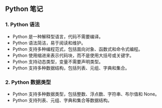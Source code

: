 
## Python 笔记

### 1. Python 语法
- Python 是一种解释型语言，代码不需要编译。
- Python 语法简洁，易于阅读和维护。
- Python 支持多种编程范式，包括面向对象、函数式和命令式编程。
- Python 使用缩进来表示代码块，而不是使用大括号或关键字。
- Python 支持动态类型，变量不需要声明类型。
- Python 支持多种数据结构，包括列表、元组、字典和集合。

### 2. Python 数据类型
- Python 支持多种数据类型，包括整数、浮点数、字符串、布尔值和 None。
- Python 支持列表、元组、字典和集合等数据结构。 